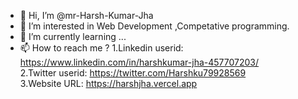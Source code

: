 - 👋 Hi, I’m @mr-Harsh-Kumar-Jha
- 👀 I’m interested in Web Development ,Competative programming.
- 🌱 I’m currently learning ...
- 📫 How to reach me ? 1.Linkedin userid: https://www.linkedin.com/in/harshkumar-jha-457707203/ <br>
                       2.Twitter userid: https://twitter.com/Harshku79928569 <br>
                       3.Website URL: https://harshjha.vercel.app
<!---
mr-Harsh-Kumar-Jha/mr-Harsh-Kumar-Jha is a ✨ special ✨ repository because its `README.md` (this file) appears on your GitHub profile.
You can click the Preview link to take a look at your changes.
--->

